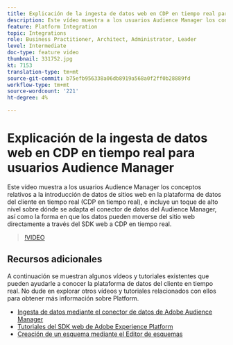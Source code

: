 ```yaml
---
title: Explicación de la ingesta de datos web en CDP en tiempo real para usuarios Audience Manager
description: Este vídeo muestra a los usuarios Audience Manager los conceptos relativos a la introducción de datos de sitios web en la plataforma de datos del cliente en tiempo real (CDP en tiempo real), e incluye un toque de alto nivel sobre dónde se adapta el conector de datos del Audience Manager, así como la forma en que los datos pueden moverse del sitio web directamente a través del SDK web a CDP en tiempo real.
feature: Platform Integration
topic: Integrations
role: Business Practitioner, Architect, Administrator, Leader
level: Intermediate
doc-type: feature video
thumbnail: 331752.jpg
kt: 7153
translation-type: tm+mt
source-git-commit: b75efb956338a06db8919a568a0f2ff0b28889fd
workflow-type: tm+mt
source-wordcount: '221'
ht-degree: 4%

---
```



# Explicación de la ingesta de datos web en CDP en tiempo real para usuarios Audience Manager

Este vídeo muestra a los usuarios Audience Manager los conceptos relativos a la introducción de datos de sitios web en la plataforma de datos del cliente en tiempo real (CDP en tiempo real), e incluye un toque de alto nivel sobre dónde se adapta el conector de datos del Audience Manager, así como la forma en que los datos pueden moverse del sitio web directamente a través del SDK web a CDP en tiempo real.

>[!VIDEO](https://video.tv.adobe.com/v/331752/?quality=12&learn=on)

## Recursos adicionales

A continuación se muestran algunos vídeos y tutoriales existentes que pueden ayudarle a conocer la plataforma de datos del cliente en tiempo real. No dude en explorar otros vídeos y tutoriales relacionados con ellos para obtener más información sobre Platform.

* [Ingesta de datos mediante el conector de datos de Adobe Audience Manager](https://experienceleague.adobe.com/docs/platform-learn/tutorials/sources/ingest-data-from-aam.html?lang=en#sources)
* [Tutoriales del SDK web de Adobe Experience Platform](https://experienceleague.adobe.com/docs/web-sdk-learn/tutorials/overview.html?lang=en)
* [Creación de un esquema mediante el Editor de esquemas](https://experienceleague.adobe.com/docs/experience-platform/xdm/tutorials/create-schema-ui.html?lang=en#getting-started)

